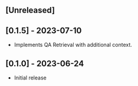 ## [Unreleased]

## [0.1.5] - 2023-07-10
- Implements QA Retrieval with additional context.

## [0.1.0] - 2023-06-24

- Initial release
